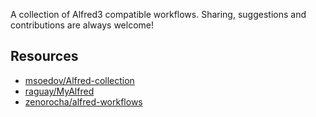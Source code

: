 A collection of Alfred3 compatible workflows.
Sharing, suggestions and contributions are always welcome!


Resources
-----


* [msoedov/Alfred-collection](https://github.com/msoedov/Alfred-collection)
* [raguay/MyAlfred](https://github.com/raguay/MyAlfred/tree/master/Alfred%203)
* [zenorocha/alfred-workflows](https://github.com/zenorocha/alfred-workflows)
